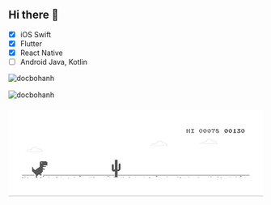 
## Hi there 👋
- [x] iOS Swift
- [x] Flutter
- [x] React Native
- [ ] Android Java, Kotlin

<p> <img src="https://komarev.com/ghpvc/?username=docbohanh&label=Profile%20views&color=0e75b6&style=flat" alt="docbohanh" /> </p>

<div><img align="center" src="https://github-readme-stats.vercel.app/api?username=docbohanh&count_private=true&show_icons=true" alt="docbohanh" /></p></div>

### 


![Thành Lã](dino.gif)
